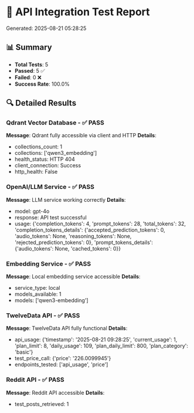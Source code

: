 # 🧪 API Integration Test Report
Generated: 2025-08-21 05:28:25

## 📊 Summary
- **Total Tests**: 5
- **Passed**: 5 ✅
- **Failed**: 0 ❌
- **Success Rate**: 100.0%

## 🔍 Detailed Results

### Qdrant Vector Database - ✅ PASS
**Message**: Qdrant fully accessible via client and HTTP
**Details**:
- collections_count: 1
- collections: ['qwen3_embedding']
- health_status: HTTP 404
- client_connection: Success
- http_health: False

### OpenAI/LLM Service - ✅ PASS
**Message**: LLM service working correctly
**Details**:
- model: gpt-4o
- response: API test successful
- usage: {'completion_tokens': 4, 'prompt_tokens': 28, 'total_tokens': 32, 'completion_tokens_details': {'accepted_prediction_tokens': 0, 'audio_tokens': None, 'reasoning_tokens': None, 'rejected_prediction_tokens': 0}, 'prompt_tokens_details': {'audio_tokens': None, 'cached_tokens': 0}}

### Embedding Service - ✅ PASS
**Message**: Local embedding service accessible
**Details**:
- service_type: local
- models_available: 1
- models: ['qwen3-embedding']

### TwelveData API - ✅ PASS
**Message**: TwelveData API fully functional
**Details**:
- api_usage: {'timestamp': '2025-08-21 09:28:25', 'current_usage': 1, 'plan_limit': 8, 'daily_usage': 109, 'plan_daily_limit': 800, 'plan_category': 'basic'}
- test_price_call: {'price': '226.0099945'}
- endpoints_tested: ['api_usage', 'price']

### Reddit API - ✅ PASS
**Message**: Reddit API accessible
**Details**:
- test_posts_retrieved: 1

